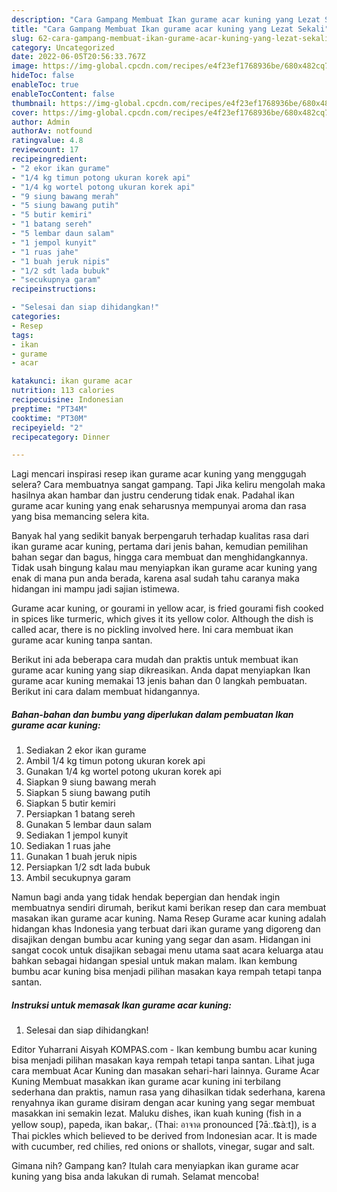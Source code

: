 ```yaml
---
description: "Cara Gampang Membuat Ikan gurame acar kuning yang Lezat Sekali"
title: "Cara Gampang Membuat Ikan gurame acar kuning yang Lezat Sekali"
slug: 62-cara-gampang-membuat-ikan-gurame-acar-kuning-yang-lezat-sekali
category: Uncategorized
date: 2022-06-05T20:56:33.767Z
image: https://img-global.cpcdn.com/recipes/e4f23ef1768936be/680x482cq70/ikan-gurame-acar-kuning-foto-resep-utama.jpg
hideToc: false
enableToc: true
enableTocContent: false
thumbnail: https://img-global.cpcdn.com/recipes/e4f23ef1768936be/680x482cq70/ikan-gurame-acar-kuning-foto-resep-utama.jpg
cover: https://img-global.cpcdn.com/recipes/e4f23ef1768936be/680x482cq70/ikan-gurame-acar-kuning-foto-resep-utama.jpg
author: Admin
authorAv: notfound
ratingvalue: 4.8
reviewcount: 17
recipeingredient:
- "2 ekor ikan gurame"
- "1/4 kg timun potong ukuran korek api"
- "1/4 kg wortel potong ukuran korek api"
- "9 siung bawang merah"
- "5 siung bawang putih"
- "5 butir kemiri"
- "1 batang sereh"
- "5 lembar daun salam"
- "1 jempol kunyit"
- "1 ruas jahe"
- "1 buah jeruk nipis"
- "1/2 sdt lada bubuk"
- "secukupnya garam"
recipeinstructions:

- "Selesai dan siap dihidangkan!"
categories:
- Resep
tags:
- ikan
- gurame
- acar

katakunci: ikan gurame acar 
nutrition: 113 calories
recipecuisine: Indonesian
preptime: "PT34M"
cooktime: "PT30M"
recipeyield: "2"
recipecategory: Dinner

---
```



Lagi mencari inspirasi resep ikan gurame acar kuning yang menggugah selera? Cara membuatnya sangat gampang. Tapi Jika keliru mengolah maka hasilnya akan hambar dan justru cenderung tidak enak. Padahal ikan gurame acar kuning yang enak seharusnya mempunyai aroma dan rasa yang bisa memancing selera kita.


Banyak hal yang sedikit banyak berpengaruh terhadap kualitas rasa dari ikan gurame acar kuning, pertama dari jenis bahan, kemudian pemilihan bahan segar dan bagus, hingga cara membuat dan menghidangkannya. Tidak usah bingung kalau mau menyiapkan ikan gurame acar kuning yang enak di mana pun anda berada, karena asal sudah tahu caranya maka hidangan ini mampu jadi sajian istimewa.

Gurame acar kuning, or gourami in yellow acar, is fried gourami fish cooked in spices like turmeric, which gives it its yellow color. Although the dish is called acar, there is no pickling involved here. Ini cara membuat ikan gurame acar kuning tanpa santan.


Berikut ini ada beberapa cara mudah dan praktis untuk membuat ikan gurame acar kuning yang siap dikreasikan. Anda dapat menyiapkan Ikan gurame acar kuning memakai 13 jenis bahan dan 0 langkah pembuatan. Berikut ini cara dalam membuat hidangannya.

<!--inarticleads1-->

##### Bahan-bahan dan bumbu yang diperlukan dalam pembuatan Ikan gurame acar kuning:

1. Sediakan 2 ekor ikan gurame
1. Ambil 1/4 kg timun potong ukuran korek api
1. Gunakan 1/4 kg wortel potong ukuran korek api
1. Siapkan 9 siung bawang merah
1. Siapkan 5 siung bawang putih
1. Siapkan 5 butir kemiri
1. Persiapkan 1 batang sereh
1. Gunakan 5 lembar daun salam
1. Sediakan 1 jempol kunyit
1. Sediakan 1 ruas jahe
1. Gunakan 1 buah jeruk nipis
1. Persiapkan 1/2 sdt lada bubuk
1. Ambil secukupnya garam


Namun bagi anda yang tidak hendak bepergian dan hendak ingin membuatnya sendiri dirumah, berikut kami berikan resep dan cara membuat masakan ikan gurame acar kuning. Nama Resep Gurame acar kuning adalah hidangan khas Indonesia yang terbuat dari ikan gurame yang digoreng dan disajikan dengan bumbu acar kuning yang segar dan asam. Hidangan ini sangat cocok untuk disajikan sebagai menu utama saat acara keluarga atau bahkan sebagai hidangan spesial untuk makan malam. Ikan kembung bumbu acar kuning bisa menjadi pilihan masakan kaya rempah tetapi tanpa santan. 

<!--inarticleads2-->

##### Instruksi untuk memasak Ikan gurame acar kuning:


1. Selesai dan siap dihidangkan!

Editor Yuharrani Aisyah KOMPAS.com - Ikan kembung bumbu acar kuning bisa menjadi pilihan masakan kaya rempah tetapi tanpa santan. Lihat juga cara membuat Acar Kuning dan masakan sehari-hari lainnya. Gurame Acar Kuning Membuat masakkan ikan gurame acar kuning ini terbilang sederhana dan praktis, namun rasa yang dihasilkan tidak sederhana, karena renyahnya ikan gurame disiram dengan acar kuning yang segar membuat masakkan ini semakin lezat. Maluku dishes, ikan kuah kuning (fish in a yellow soup), papeda, ikan bakar,. (Thai: อาจาด pronounced [ʔāː.t͡ɕàːt]), is a Thai pickles which believed to be derived from Indonesian acar. It is made with cucumber, red chilies, red onions or shallots, vinegar, sugar and salt. 

Gimana nih? Gampang kan? Itulah cara menyiapkan ikan gurame acar kuning yang bisa anda lakukan di rumah. Selamat mencoba!
